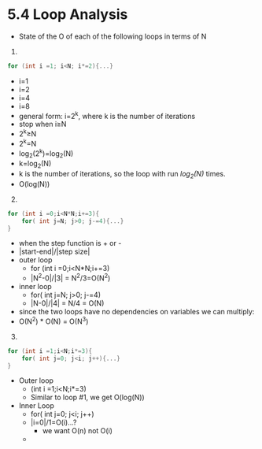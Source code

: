 # 5.4 Loop Analysis

- State of the O of each of the following loops in terms of N
1. 
```C
for (int i =1; i<N; i*=2){...}
```
  - i=1
  - i=2
  - i=4
  - i=8
  - general form: i=2<sup>k</sup>, where k is the number of iterations
  - stop when i&ge;N
  - 2<sup>k</sup>&ge;N
  - 2<sup>k</sup>=N
  - log<sub>2</sub>(2<sup>k</sup>)=log<sub>2</sub>(N)
  - k=log<sub>2</sub>(N)
  - k is the number of iterations, so the loop with run *log<sub>2</sub>(N)* times.
  - O(log(N))

2. 
```C
for (int i =0;i<N*N;i+=3){
    for( int j=N; j>0; j-=4){...}
}
```
  - when the step function is + or -
  - |start-end|/|step size|
  - outer loop
    - for (int i =0;i<N*N;i+=3)
    - |N<sup>2</sup>-0|/|3| = N<sup>2</sup>/3=O(N<sup>2</sup>)
  - inner loop
    - for( int j=N; j>0; j-=4)
    - |N-0|/|4| = N/4 = O(N)
  - since the two loops have no dependencies on variables we can multiply:
  - O(N<sup>2</sup>) * O(N) = O(N<sup>3</sup>)
3. 
```C
for (int i =1;i<N;i*=3){
    for( int j=0; j<i; j++){...}
}
```
  - Outer loop
    - (int i =1;i<N;i*=3)
    - Similar to loop #1, we get O(log(N))
  - Inner Loop
    - for( int j=0; j<i; j++)
    - |i=0|/1=O(i)...?
      - we want O(n) not O(i)
    - 